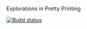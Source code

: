 Explorations in Pretty Printing

[![Build status](https://ci.appveyor.com/api/projects/status/3rk57fw583bkrtfq?svg=true)](https://ci.appveyor.com/project/IwanKaramazow/printer)
